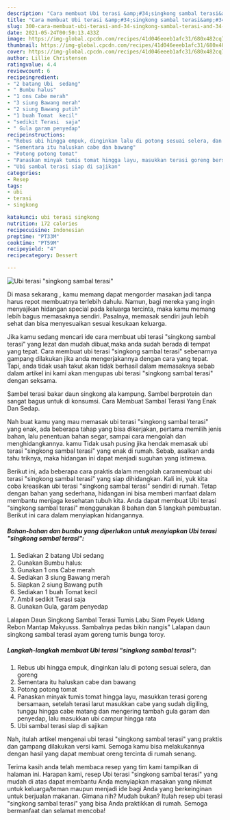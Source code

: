 ```yaml
---
description: "Cara membuat Ubi terasi &amp;#34;singkong sambal terasi&amp;#34; yang lezat dan Mudah Dibuat"
title: "Cara membuat Ubi terasi &amp;#34;singkong sambal terasi&amp;#34; yang lezat dan Mudah Dibuat"
slug: 300-cara-membuat-ubi-terasi-and-34-singkong-sambal-terasi-and-34-yang-lezat-dan-mudah-dibuat
date: 2021-05-24T00:50:13.433Z
image: https://img-global.cpcdn.com/recipes/41d046eeeb1afc31/680x482cq70/ubi-terasi-singkong-sambal-terasi-foto-resep-utama.jpg
thumbnail: https://img-global.cpcdn.com/recipes/41d046eeeb1afc31/680x482cq70/ubi-terasi-singkong-sambal-terasi-foto-resep-utama.jpg
cover: https://img-global.cpcdn.com/recipes/41d046eeeb1afc31/680x482cq70/ubi-terasi-singkong-sambal-terasi-foto-resep-utama.jpg
author: Lillie Christensen
ratingvalue: 4.4
reviewcount: 6
recipeingredient:
- "2 batang Ubi  sedang"
- " Bumbu halus"
- "1 ons Cabe merah"
- "3 siung Bawang merah"
- "2 siung Bawang putih"
- "1 buah Tomat  kecil"
- "sedikit Terasi  saja"
- " Gula garam penyedap"
recipeinstructions:
- "Rebus ubi hingga empuk, dinginkan lalu di potong sesuai selera, dan goreng"
- "Sementara itu haluskan cabe dan bawang"
- "Potong potong tomat"
- "Panaskan minyak tumis tomat hingga layu, masukkan terasi goreng bersamaan, setelah terasi larut masukkan cabe yang sudah digiling, tunggu hingga cabe matang dan mengering tambah gula garam dan penyedap, lalu masukkan ubi campur hingga rata"
- "Ubi sambal terasi siap di sajikan"
categories:
- Resep
tags:
- ubi
- terasi
- singkong

katakunci: ubi terasi singkong 
nutrition: 172 calories
recipecuisine: Indonesian
preptime: "PT33M"
cooktime: "PT59M"
recipeyield: "4"
recipecategory: Dessert

---
```



![Ubi terasi &#34;singkong sambal terasi&#34;](https://img-global.cpcdn.com/recipes/41d046eeeb1afc31/680x482cq70/ubi-terasi-singkong-sambal-terasi-foto-resep-utama.jpg)

Di masa  sekarang , kamu memang dapat mengorder masakan jadi tanpa harus repot membuatnya terlebih dahulu. Namun, bagi mereka yang ingin menyajikan hidangan special pada keluarga tercinta, maka kamu memang lebih bagus memasaknya sendiri. Pasalnya, memasak sendiri jauh lebih sehat dan bisa menyesuaikan sesuai kesukaan keluarga.

Jika kamu sedang mencari ide cara membuat ubi terasi &#34;singkong sambal terasi&#34; yang lezat dan mudah dibuat,maka anda sudah berada di tempat yang tepat. Cara membuat ubi terasi &#34;singkong sambal terasi&#34;  sebenarnya gampang dilakukan jika anda mengerjakannya dengan cara yang tepat. Tapi, anda tidak usah takut akan tidak berhasil dalam memasaknya 
sebab dalam artikel ini kami akan mengupas ubi terasi &#34;singkong sambal terasi&#34; dengan seksama.  

Sambel terasi bakar daun singkong ala kampung. Sambel berprotein dan sangat bagus untuk di konsumsi. Cara Membuat Sambal Terasi Yang Enak Dan Sedap.

Nah buat kamu yang mau memasak ubi terasi &#34;singkong sambal terasi&#34; yang enak, ada beberapa tahap yang bisa dikerjakan, pertama memilih jenis bahan, lalu penentuan bahan segar, sampai cara mengolah dan menghidangkannya. kamu Tidak usah pusing jika hendak memasak ubi terasi &#34;singkong sambal terasi&#34; yang enak di rumah. Sebab, asalkan anda  tahu triknya, maka hidangan ini dapat menjadi suguhan yang istimewa.

Berikut ini, ada beberapa cara praktis  dalam mengolah caramembuat ubi terasi &#34;singkong sambal terasi&#34; yang siap dihidangkan. Kali ini, yuk kita coba kreasikan ubi terasi &#34;singkong sambal terasi&#34; sendiri di rumah. Tetap dengan bahan yang sederhana, hidangan ini bisa memberi manfaat dalam membantu menjaga kesehatan tubuh kita. Anda dapat membuat Ubi terasi &#34;singkong sambal terasi&#34; menggunakan 8 bahan dan 5 langkah pembuatan. Berikut ini cara dalam menyiapkan hidangannya.

<!--inarticleads1-->

##### Bahan-bahan dan bumbu yang diperlukan untuk menyiapkan Ubi terasi &#34;singkong sambal terasi&#34;:

1. Sediakan 2 batang Ubi  sedang
1. Gunakan  Bumbu halus:
1. Gunakan 1 ons Cabe merah
1. Sediakan 3 siung Bawang merah
1. Siapkan 2 siung Bawang putih
1. Sediakan 1 buah Tomat  kecil
1. Ambil sedikit Terasi  saja
1. Gunakan  Gula, garam penyedap


Lalapan Daun Singkong Sambal Terasi Tumis Labu Siam Peyek Udang Rebon Mantap Makyusss. Sambalnya pedas bikin nangis&#34; Lalapan daun singkong sambal terasi ayam goreng tumis bunga toroy. 

<!--inarticleads2-->

##### Langkah-langkah membuat Ubi terasi &#34;singkong sambal terasi&#34;:

1. Rebus ubi hingga empuk, dinginkan lalu di potong sesuai selera, dan goreng
1. Sementara itu haluskan cabe dan bawang
1. Potong potong tomat
1. Panaskan minyak tumis tomat hingga layu, masukkan terasi goreng bersamaan, setelah terasi larut masukkan cabe yang sudah digiling, tunggu hingga cabe matang dan mengering tambah gula garam dan penyedap, lalu masukkan ubi campur hingga rata
1. Ubi sambal terasi siap di sajikan




Nah, itulah artikel mengenai  ubi terasi &#34;singkong sambal terasi&#34;  yang praktis dan gampang dilakukan versi kami. Semoga kamu bisa melakukannya dengan hasil yang dapat membuat oreng tercinta di rumah senang. 

Terima kasih anda telah membaca resep yang tim kami tampilkan di halaman ini. Harapan kami, resep  Ubi terasi &#34;singkong sambal terasi&#34; yang mudah di atas dapat membantu Anda menyiapkan masakan yang nikmat untuk keluarga/teman maupun menjadi ide bagi Anda yang berkeinginan untuk berjualan makanan. Gimana nih? Mudah bukan? Itulah resep ubi terasi &#34;singkong sambal terasi&#34; yang bisa Anda praktikkan di rumah. Semoga bermanfaat dan selamat mencoba!

